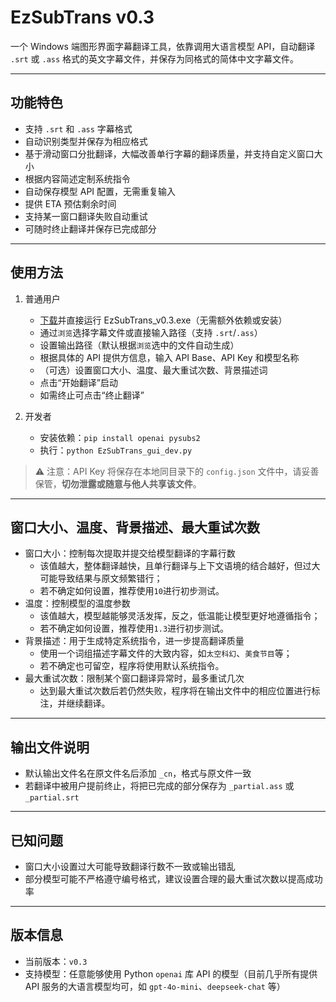 # EzSubTrans v0.3

一个 Windows 端图形界面字幕翻译工具，依靠调用大语言模型 API，自动翻译 `.srt` 或 `.ass` 格式的英文字幕文件，并保存为同格式的简体中文字幕文件。

---

## 功能特色

- 支持 `.srt` 和 `.ass` 字幕格式
- 自动识别类型并保存为相应格式
- 基于滑动窗口分批翻译，大幅改善单行字幕的翻译质量，并支持自定义窗口大小
- 根据内容简述定制系统指令
- 自动保存模型 API 配置，无需重复输入
- 提供 ETA 预估剩余时间
- 支持某一窗口翻译失败自动重试
- 可随时终止翻译并保存已完成部分

---

## 使用方法

1. 普通用户
    - [下载](https://github.com/allshell/EzSubTrans/releases/download/v0.3/EzSubTrans_v0.3.exe)并直接运行 EzSubTrans_v0.3.exe（无需额外依赖或安装）
    - 通过`浏览`选择字幕文件或直接输入路径（支持 `.srt`/`.ass`）
    - 设置输出路径（默认根据`浏览`选中的文件自动生成）
    - 根据具体的 API 提供方信息，输入 API Base、API Key 和模型名称
    - （可选）设置窗口大小、温度、最大重试次数、背景描述词
    - 点击“开始翻译”启动
    - 如需终止可点击“终止翻译”

2. 开发者
    - 安装依赖：`pip install openai pysubs2`
    - 执行：`python EzSubTrans_gui_dev.py`

> ⚠️ 注意：API Key 将保存在本地同目录下的 `config.json` 文件中，请妥善保管，**切勿泄露或随意与他人共享该文件**。

---

## 窗口大小、温度、背景描述、最大重试次数

- 窗口大小：控制每次提取并提交给模型翻译的字幕行数
    - 该值越大，整体翻译越快，且单行翻译与上下文语境的结合越好，但过大可能导致结果与原文频繁错行；
    - 若不确定如何设置，推荐使用`10`进行初步测试。
- 温度：控制模型的温度参数
    - 该值越大，模型越能够灵活发挥，反之，低温能让模型更好地遵循指令；
    - 若不确定如何设置，推荐使用`1.3`进行初步测试。
- 背景描述：用于生成特定系统指令，进一步提高翻译质量
    - 使用一个词组描述字幕文件的大致内容，如`太空科幻`、`美食节目`等；
    - 若不确定也可留空，程序将使用默认系统指令。
- 最大重试次数：限制某个窗口翻译异常时，最多重试几次
    - 达到最大重试次数后若仍然失败，程序将在输出文件中的相应位置进行标注，并继续翻译。

---

## 输出文件说明

- 默认输出文件名在原文件名后添加 `_cn`，格式与原文件一致
- 若翻译中被用户提前终止，将把已完成的部分保存为 `_partial.ass` 或 `_partial.srt`

---

## 已知问题

- 窗口大小设置过大可能导致翻译行数不一致或输出错乱
- 部分模型可能不严格遵守编号格式，建议设置合理的最大重试次数以提高成功率

---

## 版本信息

- 当前版本：`v0.3`
- 支持模型：任意能够使用 Python `openai` 库 API 的模型（目前几乎所有提供 API 服务的大语言模型均可，如 `gpt-4o-mini`、`deepseek-chat` 等）
